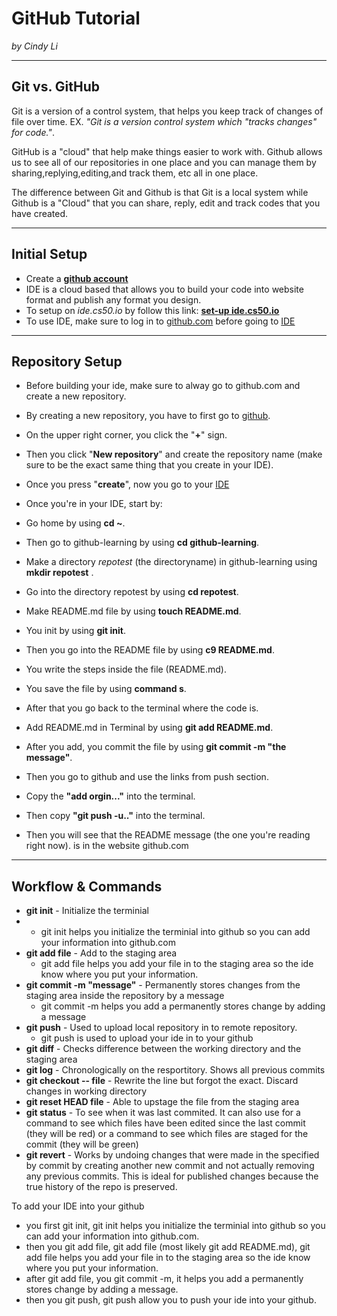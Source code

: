# GitHub Tutorial

_by Cindy Li_

---
## Git vs. GitHub
Git is a version of a control system, that helps you keep track of changes of file over time. EX. _"Git is a version control system which "tracks changes" for code."_.

GitHub is a "cloud" that help make things easier to work with. Github allows us to see all of our repositories in one place and you can manage them by sharing,replying,editing,and track them, etc all in one place.

The difference between Git and Github is that Git is a local system while Github is a "Cloud" that you can share, reply, edit and track codes that you have created.


---
## Initial Setup
* Create a [**github account**](https://github.com)
* IDE is a cloud based that allows you to build your code into website format and publish any format you design.
* To setup on _ide.cs50.io_ by follow this link: [**set-up ide.cs50.io**](https://github.com/hstatsep/ide50)
* To use IDE, make sure to log in to [github.com](www.github.com) before going to [IDE](www.ide.cs50.io)


---
## Repository Setup
* Before building your ide, make sure to alway go to github.com and create a new repository.
* By creating a new repository, you have to first go to [github](github.com).
* On the upper right corner, you click the "**+**" sign.
* Then you click "**New repository**" and create the repository name (make sure to be the exact same thing that you create in your IDE).
* Once you press "**create**", now you go to your [IDE](www.ide.cs50.io)

* Once you're in your IDE, start by:
* Go home by using **cd ~**.
* Then go to github-learning by using **cd github-learning**.
* Make a directory _repotest_ (the directoryname)  in github-learning using **mkdir repotest** .
* Go into the directory repotest by using **cd repotest**.
* Make README.md file by using **touch README.md**.
* You init by using **git init**.
* Then you go into the README file by using **c9 README.md**.
* You write the steps inside the file (README.md).
* You save the file by using **command s**.
* After that you go back to the terminal where the code is.
* Add README.md in Terminal by using **git add README.md**.
* After you add, you commit the file by using **git commit -m "the message"**.
* Then you go to github and use the links from push section.
* Copy the **"add orgin..."** into the terminal.
* Then copy **"git push -u.."** into the terminal.
* Then you will see that the README message (the one you're reading right now). is in the website github.com


---
## Workflow & Commands
* **git init** - Initialize the terminial
*  * git init helps you initialize the terminial into github so you can add your information into github.com
* **git add file** - Add to the staging area
  * git add file helps you add your file in to the staging area so the ide know where you put your information.
* **git commit -m "message"** - Permanently stores changes from the staging area inside the repository by a message
  * git commit -m helps you add a permanently stores change by adding a message
* **git push** - Used to upload local repository in to  remote repository.
  * git push is used to upload your ide in to your github
* **git diff** - Checks difference between the working directory  and the staging area
* **git log** - Chronologically on the resportitory. Shows all previous commits
* **git checkout -- file** - Rewrite the line but forgot the exact. Discard changes in working directory
* **git reset HEAD file** - Able to upstage the file from the staging area
* **git status** - To see when it was last commited. It can also use for a command to see which files have been edited since the last commit (they will be red) or a command to see which files are staged for the commit (they will be green)
* **git revert** - Works by undoing changes that were made in the specified by commit by creating another new commit and not actually removing any previous commits. This is ideal for published changes because the true history of the repo is preserved.

To add your IDE into your github
* you first git init, git init helps you initialize the terminial into github so you can add your information into github.com.
* then you git add file, git add file (most likely git add README.md), git add file helps you add your file in to the staging area so the ide know where you put your information.
* after git add file, you git commit -m, it helps you add a permanently stores change by adding a message.
* then you git push, git push allow you to push your ide into your github.

